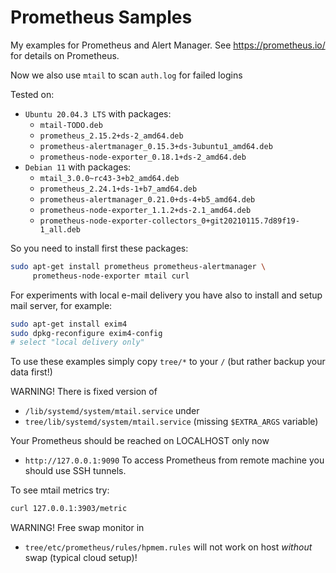# Prometheus Samples

My examples for Prometheus and Alert Manager.
See https://prometheus.io/ for details on Prometheus.

Now we also use `mtail` to scan `auth.log` for failed logins

Tested on:

- `Ubuntu 20.04.3 LTS` with packages:
   - `mtail-TODO.deb`
   - `prometheus_2.15.2+ds-2_amd64.deb`
   - `prometheus-alertmanager_0.15.3+ds-3ubuntu1_amd64.deb`
   - `prometheus-node-exporter_0.18.1+ds-2_amd64.deb`
- `Debian 11` with packages:
  - `mtail_3.0.0~rc43-3+b2_amd64.deb`
  - `prometheus_2.24.1+ds-1+b7_amd64.deb`
  - `prometheus-alertmanager_0.21.0+ds-4+b5_amd64.deb`
  - `prometheus-node-exporter_1.1.2+ds-2.1_amd64.deb`
  - `prometheus-node-exporter-collectors_0+git20210115.7d89f19-1_all.deb`
   
So you need to install first these packages:
```bash
sudo apt-get install prometheus prometheus-alertmanager \
     prometheus-node-exporter mtail curl
```
For experiments with local e-mail delivery you have also to 
install and setup mail server, for example:
```bash
sudo apt-get install exim4
sudo dpkg-reconfigure exim4-config
# select "local delivery only"
```

To use these examples simply copy `tree/*` to your `/` (but rather
backup your data first!)

WARNING! There is fixed version of
- `/lib/systemd/system/mtail.service`
under
- `tree/lib/systemd/system/mtail.service`
(missing `$EXTRA_ARGS` variable)


Your Prometheus should be reached on LOCALHOST only now
- `http://127.0.0.1:9090`
To access Prometheus from remote machine you should use 
SSH tunnels.

To see mtail metrics try:
```bash
curl 127.0.0.1:3903/metric
```

WARNING! Free swap monitor in 
- `tree/etc/prometheus/rules/hpmem.rules`
will not work on host *without* swap (typical cloud setup)!


